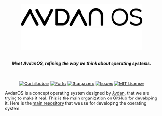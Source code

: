 <h1 align="center">

![Title](https://raw.githubusercontent.com/Avdan-OS/.github/main/profile/title-sm_light.png#gh-light-mode-only)
![Title](https://raw.githubusercontent.com/Avdan-OS/.github/main/profile/title-sm_dark.png#gh-dark-mode-only)

</h1>

<h4 align="center" style="font-weight: bold; font-style: italic;">
 Meet AvdanOS, refining the way we think about operating systems. 

</h4>
<br/>
<div align="center">

  [![Contributors][contributors-shield]][contributors-url]
  [![Forks][forks-shield]][forks-url]
  [![Stargazers][stars-shield]][stars-url]
  [![Issues][issues-shield]][issues-url]
  [![MIT License][license-shield]][license-url]

</div>

AvdanOS is a concept operating system designed by [Avdan](https://www.youtube.com/c/Avdan), that we are trying to make it real. This is the main organization on GitHub for developing it. Here is the [main repository](https://github.com/Avdan-OS/AvdanOS) that we use for developing the operating system.

<!-- MARKDOWN LINKS & IMAGES -->
[contributors-shield]: https://img.shields.io/github/contributors/avdan-os/AvdanOS?style=for-the-badge
[contributors-url]: https://github.com/avdan-os/AvdanOS/graphs/contributors
[forks-shield]: https://img.shields.io/github/forks/avdan-os/AvdanOS?style=for-the-badge
[forks-url]: https://github.com/avdan-os/AvdanOS/network/members
[stars-shield]: https://img.shields.io/github/stars/avdan-os/AvdanOS?style=for-the-badge
[stars-url]: https://github.com/avdan-os/AvdanOS/stargazers
[issues-shield]: https://img.shields.io/github/issues/avdan-os/AvdanOS?style=for-the-badge
[issues-url]: https://github.com/avdan-os/AvdanOS/issues
[license-shield]: https://img.shields.io/badge/LICENSE-gnu%20gpl%20v3-orange?style=for-the-badge&logo=github
[license-url]: https://github.com/avdan-os/AvdanOS/blob/master/LICENSE
[product-screenshot]: .github/assets/screenshot-header.png
